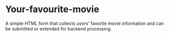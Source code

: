 # Your-favourite-movie
A simple HTML form that collects users' favorite movie information and can be submitted or extended for backend processing.
